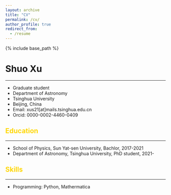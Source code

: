 ```yaml
---
layout: archive
title: "CV"
permalink: /cv/
author_profile: true
redirect_from:
  - /resume
---
```


{% include base_path %}
# Shuo Xu
-----------------------------------
* Graduate student
* Department of Astronomy
* Tsinghua University
* Beijing, China
* Email: xus21[at]mails.tsinghua.edu.cn
* Orcid: 0000-0002-4460-0409


## <font color=gold>Education</font>
-----------------------------------------
* School of Physics, Sun Yat-sen University, Bachlor, 2017-2021
* Department of Astronomy, Tsinghua University, PhD student, 2021-
  
## <font color=gold>Skills</font>
----------------------------------------
* Programming: Python, Mathermatica

 
  

